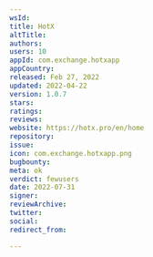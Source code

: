 ```yaml
---
wsId: 
title: HotX
altTitle: 
authors: 
users: 10
appId: com.exchange.hotxapp
appCountry: 
released: Feb 27, 2022
updated: 2022-04-22
version: 1.0.7
stars: 
ratings: 
reviews: 
website: https://hotx.pro/en/home
repository: 
issue: 
icon: com.exchange.hotxapp.png
bugbounty: 
meta: ok
verdict: fewusers
date: 2022-07-31
signer: 
reviewArchive: 
twitter: 
social: 
redirect_from: 

---
```


